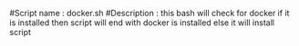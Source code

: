 #Script name : docker.sh
#Description : this bash will check for docker if it is installed then script will end with docker is installed else it will install script
